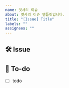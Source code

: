 ```yaml
---
name: 멋사의 이슈
about: 멋사의 이슈 템플릿입니다.
title: "[Issue] Title"
labels: ""
assignees: ""
---
```


## 🛠 Issue

<!-- 이슈에 대해 간략하게 설명해주세요 -->

## 📝 To-do

<!-- 진행할 작업에 대해 적어주세요 -->

- [ ] todo
